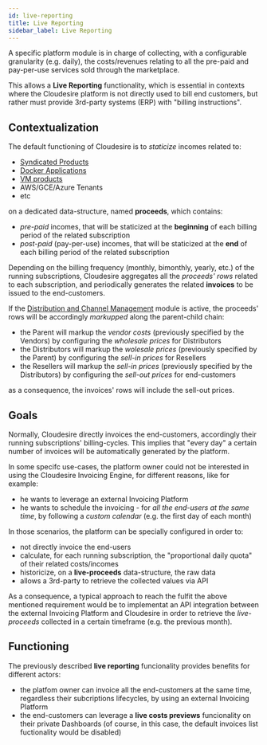 ```yaml
---
id: live-reporting
title: Live Reporting
sidebar_label: Live Reporting
---
```

A specific platform module is in charge of collecting, with a configurable 
granularity (e.g. daily), the costs/revenues relating to all the pre-paid and
pay-per-use services sold through the marketplace. 

This allows a **Live Reporting** functionality, which is essential in contexts 
where the Cloudesire platform is not directly used to bill end customers, 
but rather must provide 3rd-party systems (ERP) with "billing instructions".

## Contextualization

The default functioning of Cloudesire is to _staticize_ incomes related to:
- [Syndicated Products](syndication.md)
- [Docker Applications](socker.md)
- [VM products](vm.md)
- AWS/GCE/Azure Tenants
- etc

on a dedicated data-structure, named **proceeds**, which contains:
- _pre-paid_ incomes, that will be staticized at the **beginning** of each 
  billing period of the related subscription
- _post-paid_ (pay-per-use) incomes, that will be staticized at the
  **end** of each billing period of the related subscription
  
 Depending on the billing frequency (monthly, bimonthly, yearly, etc.) of 
 the running subscriptions, Cloudesire aggregates all the _proceeds' rows_ 
 related to each subscription, and periodically generates the related
 **invoices** to be issued to the end-customers.
 
 If the [Distribution and Channel Management](channel.md) module is active,
 the proceeds' rows will be accordingly _markupped_ along the parent-child chain:
 
 - the Parent will markup the _vendor costs_ (previously specified by the Vendors)
   by configuring the _wholesale prices_ for Distributors 
 - the Distributors will markup the _wolesale prices_ (previously specified 
   by the Parent) by configuring the _sell-in prices_ for Resellers
 - the Resellers will markup the _sell-in prices_ (previously specified 
   by the Distributors) by configuring the _sell-out prices_ for end-customers

as a consequence, the invoices' rows will include the sell-out prices.

## Goals

Normally, Cloudesire directly invoices the end-customers, accordingly their 
running subscriptions' billing-cycles. This implies that "every day" a certain number 
of invoices will be automatically generated by the platform.

In some specifc use-cases, the platform owner could not be interested in using the 
Cloudesire Invoicing Engine, for different reasons, like for example:
 - he wants to leverage an external Invoicing Platform
 - he wants to schedule the invoicing - for *all the end-users at the same time*, 
   by following a *custom calendar* (e.g. the first day of each month)

In those scenarios, the platform can be specially configured in order to:
- not directly invoice the end-users
- calculate, for each running subscription, the "proportional daily quota" of 
  their related costs/incomes
- historicize, on a **live-proceeds** data-structure, the raw data
- allows a 3rd-party to retrieve the collected values via API

As a consequence, a typical approach to reach the fulfit the above mentioned
requirement would be to implementat an API integration between the external 
Invoicing Platform and Cloudesire in order to retrieve the *live-proceeds* 
collected in a certain timeframe (e.g. the previous month).

## Functioning

The previously described **live reporting** funcionality provides benefits
for different actors:
- the platfom owner can invoice all the end-customers at the same time,
  regardless their subcriptions lifecycles, by using an external Invoicing 
  Platform
- the end-customers can leverage a **live costs previews** funcionality on 
  their private Dashboards (of course, in this case, the default invoices 
  list fuctionality would be disabled)
 
